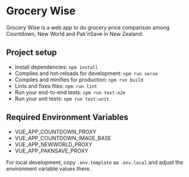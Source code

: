 # Grocery Wise

Grocery Wise is a web app to do grocery price comparison among Countdown, New 
World and Pak'nSave in New Zealand.

## Project setup

* Install dependencies: `npm install`
* Compiles and hot-reloads for development: `npm run serve`
* Compiles and minifies for production: `npm run build`
* Lints and fixes files: `npm run lint`
* Run your end-to-end tests: `npm run test:e2e`
* Run your unit tests: `npm run test:unit`

## Required Environment Variables

* VUE_APP_COUNTDOWN_PROXY
* VUE_APP_COUNTDOWN_IMAGE_BASE
* VUE_APP_NEWWORLD_PROXY
* VUE_APP_PAKNSAVE_PROXY

For local development, copy `.env.template` as `.env.local`
and adjust the environment variable values there.
